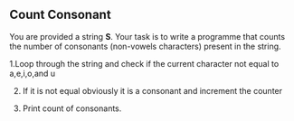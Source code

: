 ## Count Consonant

You are provided a string **S**. Your task is to write a programme that counts the number of consonants (non-vowels characters) present in the string.

1.Loop through the string and check if the current character not equal to a,e,i,o,and u

2. If it is not equal obviously it is a consonant and increment the counter

3. Print count of consonants.

   ​